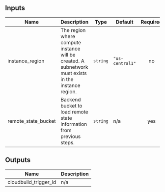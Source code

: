 <!-- BEGINNING OF PRE-COMMIT-TERRAFORM DOCS HOOK -->
## Inputs

| Name | Description | Type | Default | Required |
|------|-------------|------|---------|:--------:|
| instance\_region | The region where compute instance will be created. A subnetwork must exists in the instance region. | `string` | `"us-central1"` | no |
| remote\_state\_bucket | Backend bucket to load remote state information from previous steps. | `string` | n/a | yes |

## Outputs

| Name | Description |
|------|-------------|
| cloudbuild\_trigger\_id | n/a |

<!-- END OF PRE-COMMIT-TERRAFORM DOCS HOOK -->
